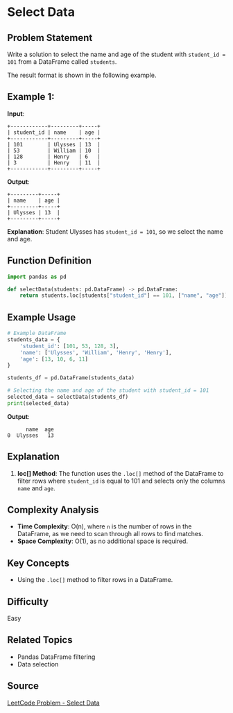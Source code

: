 # Select Data

## Problem Statement
Write a solution to select the name and age of the student with `student_id = 101` from a DataFrame called `students`.

The result format is shown in the following example.

## Example 1:

**Input**:
```
+------------+---------+-----+
| student_id | name    | age |
+------------+---------+-----+
| 101        | Ulysses | 13  |
| 53         | William | 10  |
| 128        | Henry   | 6   |
| 3          | Henry   | 11  |
+------------+---------+-----+
```

**Output**:
```
+---------+-----+
| name    | age | 
+---------+-----+
| Ulysses | 13  |
+---------+-----+
```

**Explanation**:
Student Ulysses has `student_id = 101`, so we select the name and age.

## Function Definition
```python
import pandas as pd

def selectData(students: pd.DataFrame) -> pd.DataFrame:
    return students.loc[students["student_id"] == 101, ["name", "age"]]
```

## Example Usage
```python
# Example DataFrame
students_data = {
    'student_id': [101, 53, 128, 3],
    'name': ['Ulysses', 'William', 'Henry', 'Henry'],
    'age': [13, 10, 6, 11]
}

students_df = pd.DataFrame(students_data)

# Selecting the name and age of the student with student_id = 101
selected_data = selectData(students_df)
print(selected_data)
```

**Output**:
```
      name  age
0  Ulysses   13
```

## Explanation
1. **loc[] Method**: The function uses the `.loc[]` method of the DataFrame to filter rows where `student_id` is equal to 101 and selects only the columns `name` and `age`.

## Complexity Analysis
- **Time Complexity**: O(n), where `n` is the number of rows in the DataFrame, as we need to scan through all rows to find matches.
- **Space Complexity**: O(1), as no additional space is required.

## Key Concepts
- Using the `.loc[]` method to filter rows in a DataFrame.

## Difficulty
Easy

## Related Topics
- Pandas DataFrame filtering
- Data selection

## Source
[LeetCode Problem - Select Data](https://leetcode.com/problems/select-data/?envType=study-plan-v2&envId=introduction-to-pandas&lang=pythondata)
